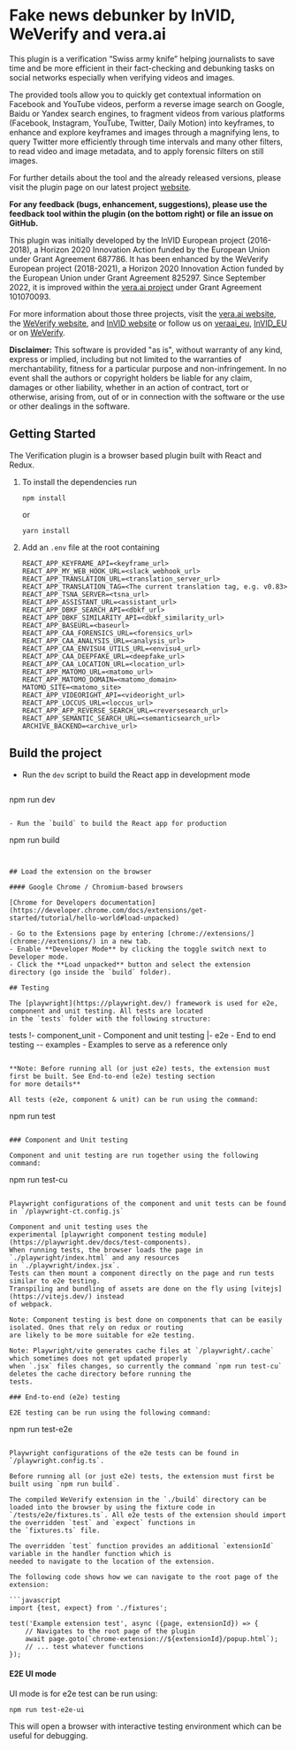 # Fake news debunker by InVID, WeVerify and vera.ai

This plugin is a verification “Swiss army knife” helping journalists to save time and be more
efficient in their fact-checking and debunking tasks on social networks especially when verifying videos and images.

The provided tools allow you to quickly get contextual information on Facebook and YouTube videos, perform a reverse
image search on Google, Baidu or Yandex search engines, to fragment videos from various platforms (Facebook, Instagram,
YouTube, Twitter, Daily Motion) into keyframes, to enhance and explore keyframes and images through a magnifying lens,
to query Twitter more efficiently through time intervals and many other filters, to read video and image metadata, and
to apply forensic filters on still images.

For further details about the tool and the already released versions, please visit the plugin page on our latest
project [website](https://www.veraai.eu/category/verification-plugin/).

**For any feedback (bugs, enhancement, suggestions), please use the feedback tool within the plugin (on the bottom
right) or file an issue on GitHub.**

This plugin was initially developed by the InVID European project (2016-2018), a Horizon 2020 Innovation Action funded
by the European Union under Grant Agreement 687786. It has been enhanced by the WeVerify European project (2018-2021), a
Horizon 2020 Innovation Action funded by the European Union under Grant Agreement 825297. Since September 2022, it is
improved within the [vera.ai project](https://veraai.eu) under Grant Agreement 101070093.

For more information about those three projects, visit the [vera.ai website](https://veraai.eu),
the [WeVerify website](https://weverify.eu/), and [InVID website](http://www.invid-project.eu) or follow us
on [veraai_eu](https://twitter.com/veraai_eu), [InVID_EU](https://twitter.com/InVID_EU) or
on [WeVerify](https://twitter.com/WeVerify).

**Disclaimer:** This software is provided "as is", without warranty of any kind, express or implied, including but not
limited to the warranties of merchantability, fitness for a particular purpose and non-infringement. In no event shall
the authors or copyright holders be liable for any claim, damages or other liability, whether in an action of contract,
tort or otherwise, arising from, out of or in connection with the software or the use or other dealings in the software.

## Getting Started

The Verification plugin is a browser based plugin built with React and Redux.

1. To install the dependencies run
   ```
   npm install
   ```
   or
   ```
   yarn install
   ```

3. Add an `.env` file at the root containing
   ```
   REACT_APP_KEYFRAME_API=<keyframe_url>
   REACT_APP_MY_WEB_HOOK_URL=<slack_webhook_url>
   REACT_APP_TRANSLATION_URL=<translation_server_url>
   REACT_APP_TRANSLATION_TAG=<The current translation tag, e.g. v0.83>
   REACT_APP_TSNA_SERVER=<tsna_url>
   REACT_APP_ASSISTANT_URL=<assistant_url>
   REACT_APP_DBKF_SEARCH_API=<dbkf_url>
   REACT_APP_DBKF_SIMILARITY_API=<dbkf_similarity_url>
   REACT_APP_BASEURL=<baseurl>
   REACT_APP_CAA_FORENSICS_URL=<forensics_url>
   REACT_APP_CAA_ANALYSIS_URL=<analysis_url>
   REACT_APP_CAA_ENVISU4_UTILS_URL=<envisu4_url>
   REACT_APP_CAA_DEEPFAKE_URL=<deepfake_url>
   REACT_APP_CAA_LOCATION_URL=<location_url>
   REACT_APP_MATOMO_URL=<matomo_url>
   REACT_APP_MATOMO_DOMAIN=<matomo_domain>
   MATOMO_SITE=<matomo_site>
   REACT_APP_VIDEORIGHT_API=<videoright_url>
   REACT_APP_LOCCUS_URL=<loccus_url>
   REACT_APP_AFP_REVERSE_SEARCH_URL=<reversesearch_url>
   REACT_APP_SEMANTIC_SEARCH_URL=<semanticsearch_url>
   ARCHIVE_BACKEND=<archive_url>
   ```

## Build the project

- Run the `dev` script to build the React app in development mode
  ```

npm run dev

  ```

- Run the `build` to build the React app for production
  ```

npm run build

  ```


## Load the extension on the browser

#### Google Chrome / Chromium-based browsers

[Chrome for Developers documentation](https://developer.chrome.com/docs/extensions/get-started/tutorial/hello-world#load-unpacked)

- Go to the Extensions page by entering [chrome://extensions/](chrome://extensions/) in a new tab.  
- Enable **Developer Mode** by clicking the toggle switch next to Developer mode.
- Click the **Load unpacked** button and select the extension directory (go inside the `build` folder).

## Testing

The [playwright](https://playwright.dev/) framework is used for e2e, component and unit testing. All tests are located
in the `tests` folder with the following structure:

```

tests
!- component_unit - Component and unit testing
|- e2e - End to end testing
-- examples - Examples to serve as a reference only

```

**Note: Before running all (or just e2e) tests, the extension must first be built. See End-to-end (e2e) testing section
for more details**

All tests (e2e, component & unit) can be run using the command:

```

npm run test

```

### Component and Unit testing

Component and unit testing are run together using the following command:

```

npm run test-cu

```

Playwright configurations of the component and unit tests can be found in `/playwright-ct.config.js`

Component and unit testing uses the
experimental [playwright component testing module](https://playwright.dev/docs/test-components).
When running tests, the browser loads the page in `./playwright/index.html` and any resources
in `./playwright/index.jsx`.
Tests can then mount a component directly on the page and run tests similar to e2e testing.
Transpiling and bundling of assets are done on the fly using [vitejs](https://vitejs.dev/) instead
of webpack.

Note: Component testing is best done on components that can be easily isolated. Ones that rely on redux or routing
are likely to be more suitable for e2e testing.

Note: Playwright/vite generates cache files at `/playwright/.cache` which sometimes does not get updated properly
when `.jsx` files changes, so currently the command `npm run test-cu` deletes the cache directory before running the
tests.

### End-to-end (e2e) testing

E2E testing can be run using the following command:

```

npm run test-e2e

```

Playwright configurations of the e2e tests can be found in `/playwright.config.ts`.

Before running all (or just e2e) tests, the extension must first be built using `npm run build`.

The compiled WeVerify extension in the `./build` directory can be loaded into the browser by using the fixture code in
`/tests/e2e/fixtures.ts`. All e2e tests of the extension should import the overridden `test` and `expect` functions in
the `fixtures.ts` file.

The overridden `test` function provides an additional `extensionId` variable in the handler function which is
needed to navigate to the location of the extension.

The following code shows how we can navigate to the root page of the extension:

```javascript
import {test, expect} from './fixtures';

test('Example extension test', async ({page, extensionId}) => {
    // Navigates to the root page of the plugin 
    await page.goto(`chrome-extension://${extensionId}/popup.html`);
    // ... test whatever functions
});
```

#### E2E UI mode

UI mode is for e2e test can be run using:

```
npm run test-e2e-ui
```

This will open a browser with interactive testing environment which can be useful for debugging.

